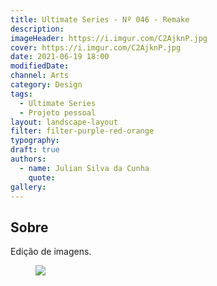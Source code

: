 ```yaml
---
title: Ultimate Series - Nº 046 - Remake
description:
imageHeader: https://i.imgur.com/C2AjknP.jpg
cover: https://i.imgur.com/C2AjknP.jpg
date: 2021-06-19 18:00
modifiedDate:
channel: Arts
category: Design
tags:
  - Ultimate Series
  - Projeto pessoal
layout: landscape-layout
filter: filter-purple-red-orange
typography:
draft: true
authors:
  - name: Julian Silva da Cunha
    quote:
gallery:
---
```


## Sobre

Edição de imagens.

<figure>
<img src="https://i.imgur.com/C2AjknP.jpg" className="max-w-none mx-auto block"/>
</figure>
